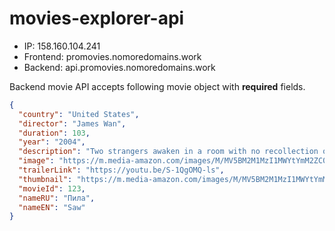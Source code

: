 # movies-explorer-api

- IP: 158.160.104.241
- Frontend: promovies.nomoredomains.work
- Backend: api.promovies.nomoredomains.work


Backend movie API accepts following movie object with **required** fields.
```json
{
  "country": "United States",
  "director": "James Wan",
  "duration": 103,
  "year": "2004",
  "description": "Two strangers awaken in a room with no recollection of how they got there, and soon discover they're pawns in a deadly game perpetrated by a notorious serial killer",
  "image": "https://m.media-amazon.com/images/M/MV5BM2M1MzI1MWYtYmM2ZC00OWY3LTk0ZGMtNmRkNzU1NzEzMWE5XkEyXkFqcGdeQXVyODUwOTkwODk@.jpg",
  "trailerLink": "https://youtu.be/S-1QgOMQ-ls",
  "thumbnail": "https://m.media-amazon.com/images/M/MV5BM2M1MzI1MWYtYmM2ZC00OWY3LTk0ZGMtNmRkNzU1NzEzMWE5XkEyXkFqcGdeQXVyODUwOTkwODk@.jpg",
  "movieId": 123,
  "nameRU": "Пила",
  "nameEN": "Saw"
}
```
